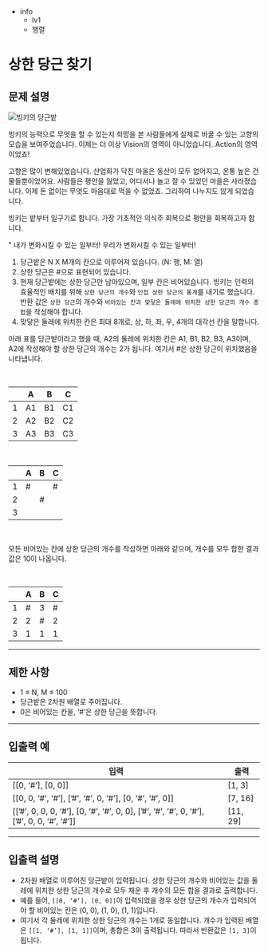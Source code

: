- info
    - lv1
    - 행렬

# 상한 당근 찾기

## 문제 설명

![빙키의 당근밭](./5_1.webp)

빙키의 능력으로 무엇을 할 수 있는지 희망을 본 사람들에게 실제로 바꿀 수 있는 고향의 모습을 보여주었습니다. 이제는 더 이상 Vision의 영역이 아니었습니다. Action의 영역이었죠!

고향은 많이 변해있었습니다. 산업화가 닥친 마을은 동산이 모두 없어지고, 온통 높은 건물들뿐이었어요. 사람들은 평안을 잃었고, 어디서나 놀고 잘 수 있었던 마을은 사라졌습니다. 이제 돈 없이는 무엇도 마음대로 먹을 수 없었죠. 그리하여 나누지도 않게 되었습니다.

빙키는 밭부터 일구기로 합니다. 가장 기초적인 의식주 회복으로 평안을 회복하고자 합니다.

" 내가 변화시킬 수 있는 일부터! 우리가 변화시킬 수 있는 일부터!

1. 당근밭은 N X M개의 칸으로 이루어져 있습니다. (N: 행, M: 열) 
2. 상한 당근은 #으로 표현되어 있습니다.
3. 현재 당근밭에는 상한 당근만 남아있으며, 일부 칸은 비어있습니다. 빙키는 인력의 효율적인 배치를 위해 `상한 당근의 개수`와 `인접 상한 당근의 통계`를 내기로 했습니다. 반환 값은 `상한 당근`의 개수와 `비어있는 칸과 맞닿은 둘레에 위치한 상한 당근의 개수 총합`을 작성해야 합니다.
4. 맞닿은 둘레에 위치한 칸은 최대 8개로, 상, 하, 좌, 우, 4개의 대각선 칸을 말합니다.

아래 표를 당근밭이라고 했을 때, A2의 둘레에 위치한 칸은 A1, B1, B2, B3, A3이며, A2에 작성해야 할 상한 당근의 개수는 2가 됩니다. 여기서 #은 상한 당근이 위치했음을 나타냅니다.

<br />

|  | A | B | C |
| --- | --- | --- | --- |
| 1 | A1 | B1 | C1 |
| 2 | A2 | B2 | C2 |
| 3 | A3 | B3 | C3 |

<br />

|  | A | B | C |
| --- | --- | --- | --- |
| 1 | # |  | # |
| 2 |  | # |  |
| 3 |  |  |  |

<br />

모든 비어있는 칸에 상한 당근의 개수를 작성하면 아래와 같으며, 개수를 모두 합한 결과값은 10이 나옵니다.

<br />

|  | A | B | C |
| --- | --- | --- | --- |
| 1 | # | 3 | # |
| 2 | 2 | # | 2 |
| 3 | 1 | 1 | 1 |

---

## 제한 사항

- 1 ≤ N, M ≤ 100
- 당근밭은 2차원 배열로 주어집니다.
- 0은 비어있는 칸을, ‘#’은 상한 당근을 뜻합니다.

---

## 입출력 예

| 입력 | 출력 |
| --- | --- |
| [[0, ‘#’], [0, 0]] | [1, 3] |
| [[0, 0, ‘#’, ‘#’], [’#’, ‘#’, 0, ‘#’], [0, ‘#’, ‘#’, 0]] | [7, 16] |
| [[’#’, 0, 0, 0, ‘#’], [0, ‘#’, ‘#’, 0, 0], [’#’, ‘#’, ‘#’, 0, ‘#’], [’#’, 0, 0, ‘#’, ‘#’]] | [11, 29] |

---

## 입출력 설명
- 2차원 배열로 이루어진 당근밭이 입력됩니다. 상한 당근의 개수와 비어있는 값을 둘레에 위치한 상한 당근의 개수로 모두 채운 후 개수의 모든 합을 결과로 출력합니다.
- 예를 들어, `[[0, ‘#’], [0, 0]]`이 입력되었을 경우 상한 당근의 개수가 입력되어야 할 비어있는 칸은 (0, 0), (1, 0), (1, 1)입니다. 
- 여기서 각 둘레에 위치한 상한 당근의 개수는 1개로 동일합니다. 개수가 입력된 배열은 `[[1, ‘#’], [1, 1]]`이며, 총합은 3이 출력됩니다. 따라서 반환값은 `[1, 3]`이 됩니다.
